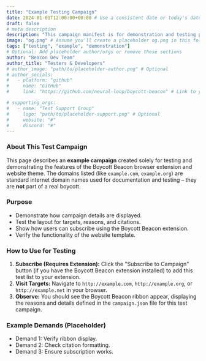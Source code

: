 ```yaml
---
title: "Example Testing Campaign"
date: 2024-01-01T12:00:00+00:00 # Use a consistent date or today's date
draft: false
# meta description
description: "This campaign manifest is for demonstration and testing purposes only. It lists example domains and reasons."
image: "og.png" # Assume you'll create a placeholder og.png in this folder
tags: ["testing", "example", "demonstration"]
# Optional: Add placeholder author/orgs or remove these sections
author: "Beacon Dev Team"
author_title: "Testers & Developers"
# author_image: "path/to/placeholder-author.png" # Optional
# author_socials:
#   - platform: "github"
#     name: "GitHub"
#     link: "https://github.com/neural-loop/boycott-beacon" # Link to your project

# supporting_orgs:
#   - name: "Test Support Group"
#     logo: "path/to/placeholder-support.png" # Optional
#     website: "#"
#     discord: "#"
---
```


### About This Test Campaign

This page describes an **example campaign** created solely for testing and demonstrating the features of the Boycott Beacon browser extension and website theme. The domains listed (like `example.com`, `example.org`) are standard internet domain names used for documentation and testing – they are **not** part of a real boycott.

### Purpose

-   Demonstrate how campaign details are displayed.
-   Test the layout for targets, reasons, and citations.
-   Show how users can subscribe using the Boycott Beacon extension.
-   Verify the functionality of the website template.

### How to Use for Testing

1.  **Subscribe (Requires Extension):** Click the "Subscribe to Campaign" button (if you have the Boycott Beacon extension installed) to add this test list to your extension.
2.  **Visit Targets:** Navigate to `http://example.com`, `http://example.org`, or `http://example.net` in your browser.
3.  **Observe:** You should see the Boycott Beacon ribbon appear, displaying the reasons and details defined in the `campaign.json` file for this test campaign.

### Example Demands (Placeholder)

-   Demand 1: Verify ribbon display.
-   Demand 2: Check citation formatting.
-   Demand 3: Ensure subscription works.

